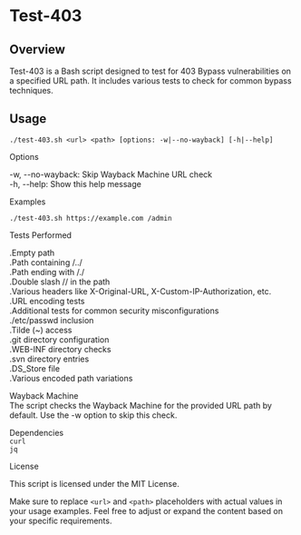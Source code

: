 # Test-403
## Overview

Test-403 is a Bash script designed to test for 403 Bypass vulnerabilities on a specified URL path. It includes various tests to check for common bypass techniques.

## Usage


```
./test-403.sh <url> <path> [options: -w|--no-wayback] [-h|--help]
```
Options

-w, --no-wayback: Skip Wayback Machine URL check<br>
-h, --help: Show this help message

Examples
  ```
./test-403.sh https://example.com /admin
```
Tests Performed

.Empty path<br>
.Path containing /../<br>
.Path ending with /./<br>
.Double slash // in the path<br>
.Various headers like X-Original-URL, X-Custom-IP-Authorization, etc.<br>
.URL encoding tests<br>
.Additional tests for common security misconfigurations<br>
./etc/passwd inclusion<br>
.Tilde (~) access<br>
.git directory configuration<br>
.WEB-INF directory checks<br>
.svn directory entries<br>
.DS_Store file<br>
.Various encoded path variations<br>

Wayback Machine<br>
The script checks the Wayback Machine for the provided URL path by default. Use the -w option to skip this check.

Dependencies<br>
`curl`<br>
`jq`<br>

License

This script is licensed under the MIT License.

Make sure to replace `<url>` and `<path>` placeholders with actual values in your usage examples. Feel free to adjust or expand the content based on your specific requirements.
